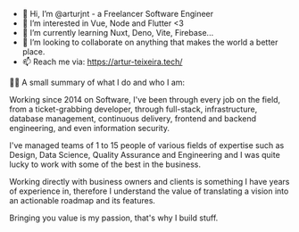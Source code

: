 - 👋 Hi, I’m @arturjnt - a Freelancer Software Engineer
- 👀 I’m interested in Vue, Node and Flutter <3
- 🌱 I’m currently learning Nuxt, Deno, Vite, Firebase...
- 💞️ I’m looking to collaborate on anything that makes the world a better place.
- 📫 Reach me via: https://artur-teixeira.tech/


👨‍💻 A small summary of what I do and who I am:

Working since 2014 on Software, I've been through every job on the field, from a ticket-grabbing developer, through full-stack, infrastructure, database management, continuous delivery, frontend and backend engineering, and even information security.

I've managed teams of 1 to 15 people of various fields of expertise such as Design, Data Science, Quality Assurance and Engineering and I was quite lucky to work with some of the best in the business.

Working directly with business owners and clients is something I have years of experience in, therefore I understand the value of translating a vision into an actionable roadmap and its features.

Bringing you value is my passion, that's why I build stuff. 
